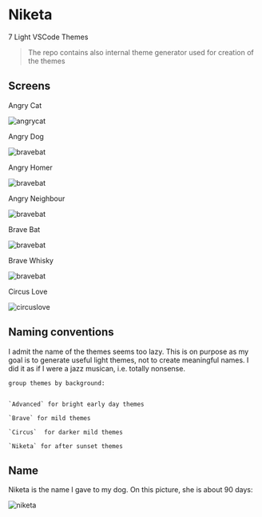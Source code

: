 # Niketa

7 Light VSCode Themes

> The repo contains also internal theme generator used for creation of the themes

## Screens

Angry Cat

![angrycat](https://github.com/selfrefactor/niketa-theme/blob/master/files/angry.cat.png?raw=true)

Angry Dog

![bravebat](https://github.com/selfrefactor/niketa-theme/blob/master/files/angry.dog.png?raw=true)

Angry Homer

![bravebat](https://github.com/selfrefactor/niketa-theme/blob/master/files/angry.homer.png?raw=true)

Angry Neighbour

![bravebat](https://github.com/selfrefactor/niketa-theme/blob/master/files/angry.neighbour.png?raw=true)

Brave Bat

![bravebat](https://github.com/selfrefactor/niketa-theme/blob/master/files/brave.bat.png?raw=true)

Brave Whisky

![bravebat](https://github.com/selfrefactor/niketa-theme/blob/master/files/brave.whisky.png?raw=true)

Circus Love

![circuslove](https://github.com/selfrefactor/niketa-theme/blob/master/files/circus.love.png?raw=true)

## Naming conventions

I admit the name of the themes seems too lazy. This is on purpose as my goal is to generate useful light themes, not to create meaningful names.
I did it as if I were a jazz musican, i.e. totally nonsense.

```
group themes by background:


`Advanced` for bright early day themes

`Brave` for mild themes

`Circus`  for darker mild themes

`Niketa` for after sunset themes
```

## Name

Niketa is the name I gave to my dog. On this picture, she is about 90 days:

![niketa](https://github.com/selfrefactor/niketa-theme/blob/master/files/niketa.jpg?raw=true)
